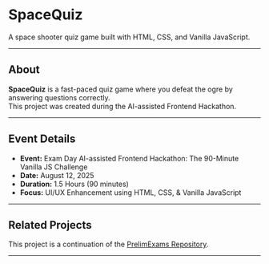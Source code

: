 # SpaceQuiz

A space shooter quiz game built with HTML, CSS, and Vanilla JavaScript.

---

## About

**SpaceQuiz** is a fast-paced quiz game where you defeat the ogre by answering questions correctly.  
This project was created during the AI-assisted Frontend Hackathon.

---

## Event Details

- **Event:** Exam Day AI-assisted Frontend Hackathon: The 90-Minute Vanilla JS Challenge  
- **Date:** August 12, 2025  
- **Duration:** 1.5 Hours (90 minutes)  
- **Focus:** UI/UX Enhancement using HTML, CSS, & Vanilla JavaScript

---

## Related Projects

This project is a continuation of the [PrelimExams Repository](https://github.com/JohnEstano/PrelimExam).

---
